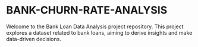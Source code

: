 # BANK-CHURN-RATE-ANALYSIS
Welcome to the Bank Loan Data Analysis project repository. This project explores a dataset related to bank loans, aiming to derive insights and make data-driven decisions.

